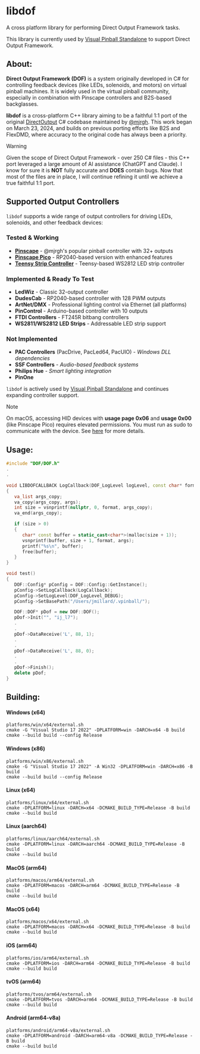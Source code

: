 # libdof

A cross platform library for performing Direct Output Framework tasks.

This library is currently used by [Visual Pinball Standalone](https://github.com/vpinball/vpinball/tree/standalone) to support Direct Output Framework.

## About:

**Direct Output Framework (DOF)** is a system originally developed in C# for controlling feedback devices (like LEDs, solenoids, and motors) on virtual pinball machines. It is widely used in the virtual pinball community, especially in combination with Pinscape controllers and B2S-based backglasses.

**libdof** is a cross-platform C++ library aiming to be a faithful 1:1 port of the original [DirectOutput](https://github.com/mjrgh/DirectOutput) C# codebase maintained by [@mjrgh](https://github.com/mjrgh). This work began on March 23, 2024, and builds on previous porting efforts like B2S and FlexDMD, where accuracy to the original code has always been a priority.

> [!WARNING]
> Given the scope of Direct Output Framework - over 250 C# files - this C++ port leveraged a large amount of AI assistance (ChatGPT and Claude). I know for sure it is **NOT** fully accurate and **DOES** contain bugs. Now that most of the files are in place, I will continue refining it until we achieve a true faithful 1:1 port.

## Supported Output Controllers

`libdof` supports a wide range of output controllers for driving LEDs, solenoids, and other feedback devices:

### **Tested & Working**
- **[Pinscape](http://mjrnet.org/pinscape)** - @mjrgh's popular pinball controller with 32+ outputs
- **[Pinscape Pico](https://github.com/mjrgh/PinscapePico)** - RP2040-based version with enhanced features  
- **[Teensy Strip Controller](https://github.com/DirectOutput/TeensyStripController)** - Teensy-based WS2812 LED strip controller

### **Implemented & Ready To Test**
- **LedWiz** - Classic 32-output controller
- **DudesCab** - RP2040-based controller with 128 PWM outputs
- **ArtNet/DMX** - Professional lighting control via Ethernet (all platforms)
- **PinControl** - Arduino-based controller with 10 outputs
- **FTDI Controllers** - FT245R bitbang controllers  
- **WS2811/WS2812 LED Strips** - Addressable LED strip support

### **Not Implemented**
- **PAC Controllers** (PacDrive, PacLed64, PacUIO) - *Windows DLL dependencies*
- **SSF Controllers** - *Audio-based feedback systems*  
- **Philips Hue** - *Smart lighting integration*
- **PinOne**

`libdof` is actively used by [Visual Pinball Standalone](https://github.com/vpinball/vpinball/tree/standalone) and continues expanding controller support. 

> [!NOTE]
> On macOS, accessing HID devices with **usage page 0x06** and **usage 0x00** (like Pinscape Pico) requires elevated permissions. You must run as sudo to communicate with the device. See [here](https://gist.github.com/jsm174/d8711b7ea4af4501090f96f1db808202) for more details.

## Usage:

```cpp
#include "DOF/DOF.h"
.
.

void LIBDOFCALLBACK LogCallback(DOF_LogLevel logLevel, const char* format, va_list args)
{
   va_list args_copy;
   va_copy(args_copy, args);
   int size = vsnprintf(nullptr, 0, format, args_copy);
   va_end(args_copy);

   if (size > 0)
   {
      char* const buffer = static_cast<char*>(malloc(size + 1));
      vsnprintf(buffer, size + 1, format, args);
      printf("%s\n", buffer);
      free(buffer);
   }
}

void test()
{
   DOF::Config* pConfig = DOF::Config::GetInstance();
   pConfig->SetLogCallback(LogCallback);
   pConfig->SetLogLevel(DOF_LogLevel_DEBUG);
   pConfig->SetBasePath("/Users/jmillard/.vpinball/");

   DOF::DOF* pDof = new DOF::DOF();
   pDof->Init("", "ij_l7");
   .
   .
   pDof->DataReceive('L', 88, 1);
   .
   .
   pDof->DataReceive('L', 88, 0);
   .
   .
   pDof->Finish();
   delete pDof;
}
```

## Building:

#### Windows (x64)

```shell
platforms/win/x64/external.sh
cmake -G "Visual Studio 17 2022" -DPLATFORM=win -DARCH=x64 -B build
cmake --build build --config Release
```

#### Windows (x86)

```shell
platforms/win/x86/external.sh
cmake -G "Visual Studio 17 2022" -A Win32 -DPLATFORM=win -DARCH=x86 -B build
cmake --build build --config Release
```

#### Linux (x64)
```shell
platforms/linux/x64/external.sh
cmake -DPLATFORM=linux -DARCH=x64 -DCMAKE_BUILD_TYPE=Release -B build
cmake --build build
```

#### Linux (aarch64)
```shell
platforms/linux/aarch64/external.sh
cmake -DPLATFORM=linux -DARCH=aarch64 -DCMAKE_BUILD_TYPE=Release -B build
cmake --build build
```

#### MacOS (arm64)
```shell
platforms/macos/arm64/external.sh
cmake -DPLATFORM=macos -DARCH=arm64 -DCMAKE_BUILD_TYPE=Release -B build
cmake --build build
```

#### MacOS (x64)
```shell
platforms/macos/x64/external.sh
cmake -DPLATFORM=macos -DARCH=x64 -DCMAKE_BUILD_TYPE=Release -B build
cmake --build build
```

#### iOS (arm64)
```shell
platforms/ios/arm64/external.sh
cmake -DPLATFORM=ios -DARCH=arm64 -DCMAKE_BUILD_TYPE=Release -B build
cmake --build build
```

#### tvOS (arm64)
```shell
platforms/tvos/arm64/external.sh
cmake -DPLATFORM=tvos -DARCH=arm64 -DCMAKE_BUILD_TYPE=Release -B build
cmake --build build
```

#### Android (arm64-v8a)
```shell
platforms/android/arm64-v8a/external.sh
cmake -DPLATFORM=android -DARCH=arm64-v8a -DCMAKE_BUILD_TYPE=Release -B build
cmake --build build
```
